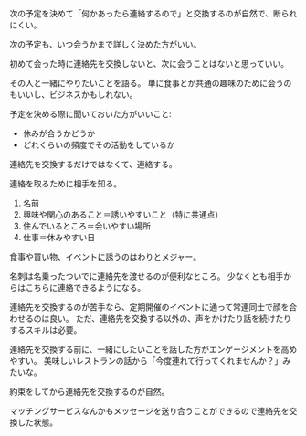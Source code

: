 次の予定を決めて「何かあったら連絡するので」と交換するのが自然で、断られにくい。

次の予定も、いつ会うかまで詳しく決めた方がいい。

初めて会った時に連絡先を交換しないと、次に会うことはないと思っていい。

その人と一緒にやりたいことを語る。
単に食事とか共通の趣味のために会うのもいいし、ビジネスかもしれない。

予定を決める際に聞いておいた方がいいこと:

- 休みが合うかどうか
- どれくらいの頻度でその活動をしているか

連絡先を交換するだけではなくて、連絡する。

連絡を取るために相手を知る。

1. 名前
2. 興味や関心のあること＝誘いやすいこと（特に共通点）
3. 住んでいるところ＝会いやすい場所
4. 仕事＝休みやすい日

食事や買い物、イベントに誘うのはわりとメジャー。

名刺は名乗ったついでに連絡先を渡せるのが便利なところ。
少なくとも相手からはこちらに連絡できるようになる。

連絡先を交換するのが苦手なら、定期開催のイベントに通って常連同士で顔を合わせるのは良い。
ただ、連絡先を交換する以外の、声をかけたり話を続けたりするスキルは必要。

連絡先を交換する前に、一緒にしたいことを話した方がエンゲージメントを高めやすい。
美味しいレストランの話から「今度連れて行ってくれませんか？」みたいな。

約束をしてから連絡先を交換するのが自然。

マッチングサービスなんかもメッセージを送り合うことができるので連絡先を交換した状態。
